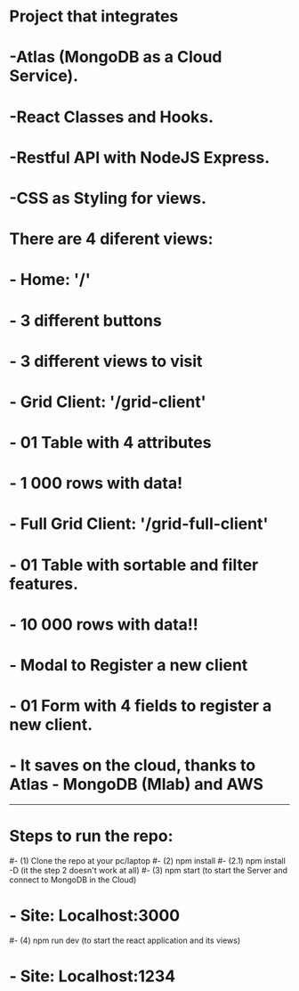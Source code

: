 # Project that integrates 
# -Atlas (MongoDB as a Cloud Service).
# -React Classes and Hooks.
# -Restful API with NodeJS Express.
# -CSS as Styling for views.


# There are 4 diferent views:
# - Home: '/'
#    - 3 different buttons
#    - 3 different views to visit
# - Grid Client: '/grid-client'
#    - 01 Table with 4 attributes
#    - 1 000 rows with data!
# - Full Grid  Client: '/grid-full-client'
#    - 01 Table with sortable and filter features.
#    - 10 000 rows with data!!
# - Modal to Register a new client
#    - 01 Form with 4 fields to register a new client.
#    - It saves on the cloud, thanks to Atlas - MongoDB (Mlab) and AWS
-----------------------------------------------------------------------------

# Steps to run the repo:
#- (1) Clone the repo at your pc/laptop
#- (2) npm install
#- (2.1) npm install -D (it the step 2 doesn't work at all)
#- (3) npm start (to start the Server and connect to MongoDB in the Cloud)
#      - Site: Localhost:3000
#- (4) npm run dev (to start the react application and its views)
#      - Site: Localhost:1234
      
